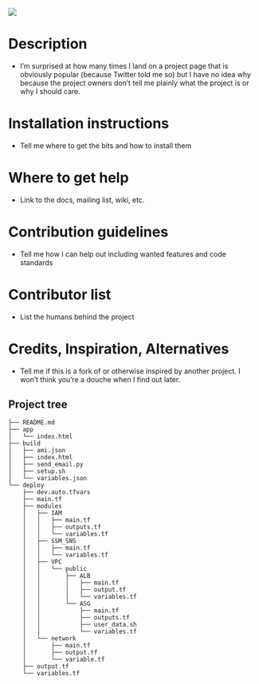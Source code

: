 <img src="https://github.com/mrthehavok/CS_DevOps/workflows/CI_CD/badge.svg?branch=mastersd"><br>

# Description 
- I’m surprised at how many times I land on a project page that is obviously popular (because Twitter told me so) but I have no idea why because the project owners don’t tell me plainly what the project is or why I should care.
# Installation instructions
- Tell me where to get the bits and how to install them
# Where to get help 
- Link to the docs, mailing list, wiki, etc.
# Contribution guidelines 
- Tell me how I can help out including wanted features and code standards
# Contributor list 
- List the humans behind the project
# Credits, Inspiration, Alternatives 
- Tell me if this is a fork of or otherwise inspired by another project. I won’t think you’re a douche when I find out later.

## Project tree 
```
├── README.md
├── app
│   └── index.html
├── build
│   ├── ami.json
│   ├── index.html
│   ├── send_email.py
│   ├── setup.sh
│   └── variables.json
└── deploy
    ├── dev.auto.tfvars
    ├── main.tf
    ├── modules
    │   ├── IAM
    │   │   ├── main.tf
    │   │   ├── outputs.tf
    │   │   └── variables.tf
    │   ├── SSM_SNS
    │   │   ├── main.tf
    │   │   └── variables.tf
    │   ├── VPC
    │   │   └── public
    │   │       ├── ALB
    │   │       │   ├── main.tf
    │   │       │   ├── output.tf
    │   │       │   └── variables.tf
    │   │       └── ASG
    │   │           ├── main.tf
    │   │           ├── outputs.tf
    │   │           ├── user_data.sh
    │   │           └── variables.tf
    │   └── network
    │       ├── main.tf
    │       ├── output.tf
    │       └── variable.tf
    ├── output.tf
    └── variables.tf

```
